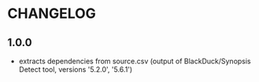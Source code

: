 # CHANGELOG

## 1.0.0
- extracts dependencies from source.csv (output of BlackDuck/Synopsis Detect tool, versions '5.2.0', '5.6.1')
